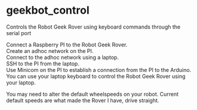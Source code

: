 # geekbot_control
Controls the Robot Geek Rover using keyboard commands through the serial port  
  
Connect a Raspberry PI to the Robot Geek Rover.  
Create an adhoc network on the PI.  
Connect to the adhoc network using a laptop.  
SSH to the PI from the laptop.  
Use Minicom on the PI to establish a connection from the PI to the Arduino. 
You can use your laptop keyboard to control the Robot Geek Rover using your laptop.  
  
You may need to alter the default wheelspeeds on your robot. Current default speeds are what made the Rover I have, drive straight.
